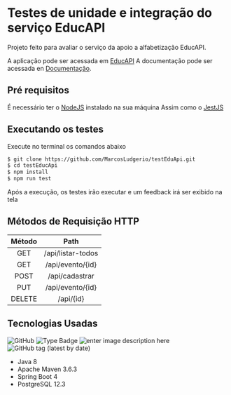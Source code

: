 # Testes de unidade e integração do serviço EducAPI

Projeto feito para avaliar o serviço da apoio a alfabetização EducAPI.

A aplicação pode ser acessada em [EducAPI](https://api.apps4society.dcx.ufpb.br/educapi/) 
A documentação pode ser acessada en [Documentação](https://api.apps4society.dcx.ufpb.br/educapi/swagger-ui.html). 


## Pré requisitos
É necessário ter o [NodeJS](https://nodejs.org) instalado na sua máquina
Assim como o [JestJS](https://jestjs.io/)

## Executando os testes
Execute no terminal os comandos abaixo
```sh
$ git clone https://github.com/MarcosLudgerio/testEduApi.git
$ cd testEducApi
$ npm install
$ npm run test
```
Após a execução, os testes irão executar e um feedback irá ser exibido na tela

## Métodos de Requisição HTTP

| Método |                Path                |
|:------:|:----------------------------------:|
|   GET  |          /api/listar-todos         |
|   GET  |          /api/evento/{id}          |
|  POST  |           /api/cadastrar           |
|   PUT  |          /api/evento/{id}          |
| DELETE |              /api/{id}             |

## Tecnologias Usadas
![GitHub](https://img.shields.io/github/license/a4s-ufpb/EducAPI?label=licence) ![Type Badge](https://img.shields.io/badge/project%3A-Apps4Society-informational) ![enter image description here](https://img.shields.io/badge/project-SisAlfa-yellow)  ![GitHub tag (latest by date)](https://img.shields.io/github/v/tag/a4s-ufpb/EducAPI?color=blueviolet)



- Java 8 
- Apache Maven 3.6.3
- Spring Boot 4
- PostgreSQL 12.3